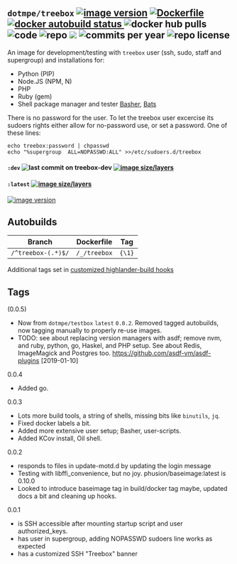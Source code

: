 ## ``dotmpe/treebox`` [![image version](https://images.microbadger.com/badges/version/dotmpe/treebox.svg)](https://microbadger.com/images/dotmpe/treebox "microbadger.com version metadata") [ ![Dockerfile](https://img.shields.io/badge/Dockerfile-GitHub-blue.svg) ](https://github.com/dotmpe/x-docker/blob/master/_/treebox/Dockerfile) [ ![docker autobuild status](https://img.shields.io/docker/build/dotmpe/treebox.svg) ](https://cloud.docker.com/repository/docker/dotmpe/treebox) ![docker hub pulls](https://img.shields.io/docker/pulls/dotmpe/treebox.svg) ![code](https://img.shields.io/github/languages/code-size/dotmpe/x-docker.svg) ![repo](https://img.shields.io/github/repo-size/dotmpe/x-docker.svg) ![](https://img.shields.io/maintenance/yes/2019.svg) ![commits per year](https://img.shields.io/github/commit-activity/y/dotmpe/x-docker.svg) ![repo license](https://img.shields.io/github/license/dotmpe/x-docker.svg)

An image for development/testing with `treebox` user (ssh, sudo, staff and supergroup) and installations for:

- Python (PIP)
- Node.JS (NPM, N)
- PHP
- Ruby (gem)
- Shell package manager and tester [Basher](https://github.com/basherpm/basher), [Bats](https://github.com/bats-core/bats-core)

There is no password for the user. To let the treebox user excercise its sudoers
rights either allow for no-password use, or set a password. One of these lines:
```
echo treebox:password | chpasswd
echo "%supergroup  ALL=NOPASSWD:ALL" >>/etc/sudoers.d/treebox
```

#### ``:dev`` ![last commit on treebox-dev](https://img.shields.io/github/last-commit/dotmpe/x-docker/treebox-dev.svg) [![image size/layers](https://images.microbadger.com/badges/image/dotmpe/treebox:dev.svg)](https://microbadger.com/images/dotmpe/treebox:dev "Get your own image badge on microbadger.com")

#### ``:latest`` [![image size/layers](https://images.microbadger.com/badges/image/dotmpe/treebox.svg)](https://microbadger.com/images/dotmpe/treebox "microbadger.com image metadata")
[![image version](https://images.microbadger.com/badges/version/dotmpe/treebox.svg)](https://microbadger.com/images/dotmpe/treebox "microbadger.com version metadata")


## Autobuilds
Branch                       | Dockerfile       | Tag
---------------------------- | -----------------| ----------------------------
``/^treebox-(.*)$/``         | ``/_/treebox``   | ``{\1}``

Additional tags set in [customized highlander-build hooks](https://github.com/dotmpe/x-docker/tree/treebox-dev/tools/hooks)


## Tags
(0.0.5)
  - Now from ``dotmpe/testbox`` ``latest`` ``0.0.2``.
    Removed tagged autobuilds, now tagging manually to properly re-use images.
  - TODO: see about replacing version managers with asdf; remove nvm, and ruby,
    python, go, Haskel, and PHP setup. See about Redis, ImageMagick and Postgres
    too. <https://github.com/asdf-vm/asdf-plugins> [2019-01-10]

0.0.4
  - Added go.

0.0.3
  - Lots more build tools, a string of shells, missing bits like `binutils`, `jq`.
  - Fixed docker labels a bit.
  - Added more extensive user setup; Basher, user-scripts.
  - Added KCov install, Oil shell.

0.0.2
  - responds to files in update-motd.d by updating the login message
  - Testing with libffi_convenience, but no joy.
    phusion/baseimage:latest is 0.10.0
  - Looked to introduce baseimage tag in build/docker tag maybe, updated docs
    a bit and cleaning up hooks.

0.0.1
  - is SSH accessible after mounting startup script and user authorized_keys.
  - has user in supergroup, adding NOPASSWD sudoers line works as expected
  - has a customized SSH "Treebox" banner
